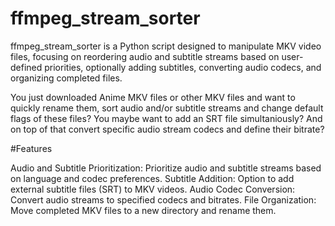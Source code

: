 # ffmpeg_stream_sorter

ffmpeg_stream_sorter is a Python script designed to manipulate MKV video files, focusing on reordering audio and subtitle streams based on user-defined priorities, optionally adding subtitles, converting audio codecs, and organizing completed files.

You just downloaded Anime MKV files or other MKV files and want to quickly rename them, sort audio and/or subtitle streams and change default flags of these files? You maybe want to add an SRT file simultaniously? And on top of that convert specific audio stream codecs and define their bitrate? 

#Features

Audio and Subtitle Prioritization: Prioritize audio and subtitle streams based on language and codec preferences.
Subtitle Addition: Option to add external subtitle files (SRT) to MKV videos.
Audio Codec Conversion: Convert audio streams to specified codecs and bitrates.
File Organization: Move completed MKV files to a new directory and rename them.
